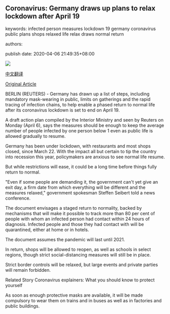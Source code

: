 ## Coronavirus: Germany draws up plans to relax lockdown after April 19

keywords: infected person measures lockdown 19 germany coronavirus public plans shops relaxed life relax draws normal return

authors: 

publish date: 2020-04-06 21:49:35+08:00

![](https://www.straitstimes.com/sites/default/files/styles/x_large/public/articles/2020/04/06/yq-germanylockdown-0006042020.jpg?itok=s-IAVBhe)

[中文翻译](Coronavirus%3A%20Germany%20draws%20up%20plans%20to%20relax%20lockdown%20after%20April%2019_zh.md)

[Original Article](https://www.straitstimes.com/world/europe/coronavirus-germany-draws-up-plans-to-relax-lockdown-after-april-19)

BERLIN (REUTERS) - Germany has drawn up a list of steps, including mandatory mask-wearing in public, limits on gatherings and the rapid tracing of infection chains, to help enable a phased return to normal life after its coronavirus lockdown is set to end on April 19.

A draft action plan compiled by the Interior Ministry and seen by Reuters on Monday (April 6), says the measures should be enough to keep the average number of people infected by one person below 1 even as public life is allowed gradually to resume.

Germany has been under lockdown, with restaurants and most shops closed, since March 22. With the impact all but certain to tip the country into recession this year, policymakers are anxious to see normal life resume.

But while restrictions will ease, it could be a long time before things fully return to normal.

"Even if some people are demanding it, the government can't yet give an exit day, a firm date from which everything will be different and the measures relaxed," government spokesman Steffen Seibert told a news conference.

The document envisages a staged return to normality, backed by mechanisms that will make it possible to track more than 80 per cent of people with whom an infected person had contact within 24 hours of diagnosis. Infected people and those they had contact with will be quarantined, either at home or in hotels.

The document assumes the pandemic will last until 2021.

In return, shops will be allowed to reopen, as well as schools in select regions, though strict social-distancing measures will still be in place.

Strict border controls will be relaxed, but large events and private parties will remain forbidden.

Related Story Coronavirus explainers: What you should know to protect yourself

As soon as enough protective masks are available, it will be made compulsory to wear them on trains and in buses as well as in factories and public buildings.
